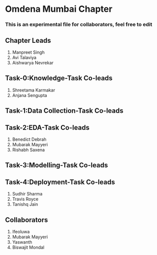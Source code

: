 # Omdena Mumbai Chapter

### **This is an experimental file for collaborators, feel free to edit**

## Chapter Leads

1. Manpreet Singh
2. Avi Talaviya
3. Aishwarya Nevrekar

## Task-0:Knowledge-Task Co-leads
1. Shreetama Karmakar
2. Anjana Sengupta

## Task-1:Data Collection-Task Co-leads

## Task-2:EDA-Task Co-leads
1. Benedict Debrah
2. Mubarak Mayyeri
3. Rishabh Saxena

## Task-3:Modelling-Task Co-leads

## Task-4:Deployment-Task Co-leads
1. Sudhir Sharma 
2. Travis Royce 
3. Tanishq Jain

## Collaborators
1. Ifeoluwa
2. Mubarak Mayyeri
3. Yaswanth
4. Biswajit Mondal


